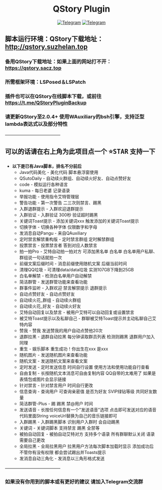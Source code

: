 <div align="center">
    <h1 > QStory Plugin
 </h1>

[![Telegram](https://img.shields.io/static/v1?label=Telegram&message=Channel&color=0088cc)](https://t.me/HaiFeng_Channel)
[![Telegram](https://img.shields.io/static/v1?label=Telegram&message=Chat&color=0088cc)](https://t.me/XiaoYu_Chat)
</div>

## 脚本运行环境：QStory下载地址：http://qstory.suzhelan.top 

### 备用QStory下载地址：如果上面的网站打不开：https://qstory.sacz.top

### 所需框架环境：LSPosed＆LSPatch

### 插件也可以在QStory在线脚本下载，或前往 https://t.me/QStoryPluginBackup

### 请更新QStory至2.0.4+ 使用WAuxiliary的bsh引擎，支持泛型 lambda表达式以及部分特性

—————————————

## 可以的话请在右上角为此项目点一个 <kbd>:star:STAR</kbd> 支持一下

* **以下是已有Java脚本，排名不分前后**  
    * Java代码美化 - 美化代码 脚本悬浮窗使用
    * QSutoDaily - 自动续火群组、自动续火好友、自动点赞好友
    * code - 模拟运行各种语言
    * kuma - 每日老婆 记录语录
    * 举报功能 - 使用指令艾特管理层
    * 警告功能 - 第一次警告 二三次则禁言、踢黑
    * 入群退群提示 - 入群欢迎退群提示
    * 入群验证 - 入群验证 300秒 验证超时踢黑
    * 关键词Toast提示 - 添加关键词xxx 触发添加的关键词Toast提示
    * 切换字体 - 切换各种字体 仅限数字和字母
    * 发消息自动Pangu - 来自QAuxiliary
    * 定时禁言解禁重构版 - 定时禁言群组 定时解禁群组
    * 投票禁言 - 投票禁言者 答到对应人数禁言
    * 拍一拍Pro - 艾特自动拍一拍对方 可添加黑名单 白名单 白名单用户私聊、群组说一句话就拍一次
    * 前缀文案后缀时间 - 消息前缀使用随机文案 后缀当前时间
    * 清理QQ垃圾 - 可清理data/data垃圾 实测107GB下降到25GB
    * 白名单解禁 - 检测白名单用户自动解禁
    * 简洁群管 - 发送群管功能来查看功能
    * 群事件监听 - 入群欢迎 禁言解禁提示 退群提示
    * 自动点赞好友 - 自动点赞好友
    * 自动续火花_群组 - 自动续火群组
    * 自动续火花_好友 - 自动续火好友
    * 艾特自动回复以及禁言 - 被用户艾特可以自动回复或设置禁言
    * 被艾特Toast提示以及私聊自己 - 群聊被艾特Toast提示并主动私聊自己艾特内容
    * 赞我 - 赞我 发送赞我的用户自动点赞他20次
    * 退群拉黑 - 退群自动拉黑 每分钟读取群员列表 检测则踢黑 退群用户加入同理
    * 重生 - 娱乐脚本 重生成功！你出生在xxx 是xxx
    * 随机图片 - 发送随机图片来查看功能
    * 随机文案 - 发送随机文案来查看文案
    * 定时发送 - 定时发送信息 时间自行设置 使用方法和使用功能自行查看
    * 自由复制 - 长按随机文本消息可自由复制内容 QQ自带的太难用了 如果是表情包或图片会显示链接
    * 针对禁言 - 针对禁言用户 时间自行更改
    * 信息查询 - 查询用户 可查询亲密值 是否为好友 SVIP绿钻等级 共同好友数量
    * 简洁群管-Plus - 踢 踢黑 禁@用户 时间
    * 发送语音 - 长按任何信息有一个"发送语音"选项 点击即可发送对应的语音 代码里面String voiceUrl替换为自己的音乐链接即可
    * 入群踢黑 - 入群踢黑脚本 识别用户入群时 会自动踢黑
    * 关键词 - 关键词脚本 支持禁言 踢黑 全禁等
    * 被拍自动回复 - 被拍自动艾特对方 支持多个语录 所有群聊默认关闭 语录需要自己更改
    * 全局拉黑 - 全局拉黑用户 拉黑用户方法每次脚本加载时显示 添加成功后 不管你有没有权限 都会尝试踢出并Toasts提示
    * 发消息自动三角化 - 发消息以三角形格式发送

—————————————

### 如果没有你用到的脚本或有更好的建议 请加入Telegram交流群